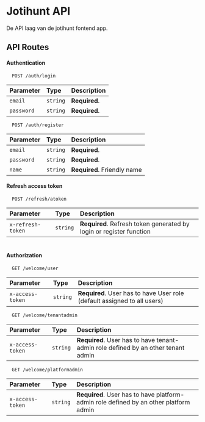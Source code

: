 
# Jotihunt API

De API laag van de jotihunt fontend app.


## API Routes

#### Authentication


```http
  POST /auth/login
```

| Parameter | Type     | Description                |
| :-------- | :------- | :------------------------- |
| `email` | `string` | **Required**.  |
| `password` | `string` | **Required**.  |

```http
  POST /auth/register
```

| Parameter | Type     | Description                |
| :-------- | :------- | :------------------------- |
| `email` | `string` | **Required**.  |
| `password` | `string` | **Required**.  |
| `name` | `string` | **Required**. Friendly name  |

#### Refresh access token

```http
  POST /refresh/atoken
```

| Parameter | Type     | Description                       |
| :-------- | :------- | :-------------------------------- |
| `x-refresh-token`      | `string` | **Required**. Refresh token generated by login or register function |

#
#### Authorization
```http
  GET /welcome/user
```

| Parameter | Type     | Description                       |
| :-------- | :------- | :-------------------------------- |
| `x-access-token`      | `string` | **Required**. User has to have User role (default assigned to all users) |

```http
  GET /welcome/tenantadmin
```

| Parameter | Type     | Description                       |
| :-------- | :------- | :-------------------------------- |
| `x-access-token`      | `string` | **Required**. User has to have tenant-admin role defined by an other tenant admin |

```http
  GET /welcome/platformadmin
```

| Parameter | Type     | Description                       |
| :-------- | :------- | :-------------------------------- |
| `x-access-token`      | `string` | **Required**. User has to have platform-admin role defined by an other platform admin |




